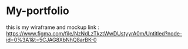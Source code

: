 # My-portfolio

this is my wiraframe and mockup link :
https://www.figma.com/file/NzNdLzTkztWwDUstyyrA0m/Untitled?node-id=0%3A1&t=5CJAG8XbNhQ8arBK-0
